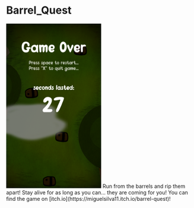# Barrel_Quest
<img src="img/Barrel Quest Game-Over.png" width="256" height="443">
Run from the barrels and rip them apart! Stay alive for as long as you can... they are coming for you!
You can find the game on [itch.io](https://miguelsilva11.itch.io/barrel-quest)!
